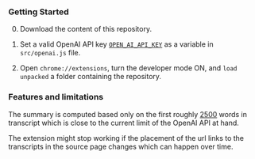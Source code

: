 ### Getting Started

0. Download the content of this repository.

1. Set a valid OpenAI API key [`OPEN_AI_API_KEY`](https://github.com/rfulekjames/transcript-summaries-extension/blob/20fa73e744c574f6cdc38f27f4cda84e83ec7a6f/src/openai.js#L5) as a variable in `src/openai.js` file.

2. Open `chrome://extensions`, turn the developer mode ON, and  `load unpacked` a folder containing the repository.

### Features and limitations

The summary is computed based only on the first roughly  [2500](https://github.com/rfulekjames/transcript-summaries-extension/blob/20fa73e744c574f6cdc38f27f4cda84e83ec7a6f/src/openai.js#L7) words in transcript which is close to the current 
limit of the OpenAI API at hand.

The extension might stop working if the placement of the url links to the transcripts in the source page changes which can happen over time.
